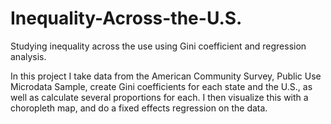 # Inequality-Across-the-U.S.
Studying inequality across the use using Gini coefficient and regression analysis. 

In this project I take data from the American Community Survey, Public Use Microdata Sample, create Gini coefficients for each state and
the U.S., as well as calculate several proportions for each. I then visualize this with a choropleth map, and do a fixed effects
regression on the data.
